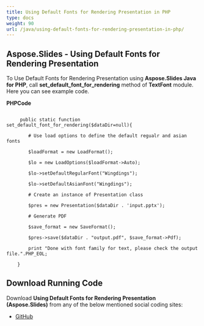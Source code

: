 ```yaml
---
title: Using Default Fonts for Rendering Presentation in PHP
type: docs
weight: 90
url: /java/using-default-fonts-for-rendering-presentation-in-php/
---
```


## **Aspose.Slides - Using Default Fonts for Rendering Presentation**
To Use Default Fonts for Rendering Presentation using **Aspose.Slides Java for PHP**, call **set_default_font_for_rendering** method of **TextFont** module. Here you can see example code.

**PHPCode**

```

     public static function set_default_font_for_rendering($dataDir=null){

        # Use load options to define the default regualr and asian fonts

        $loadFormat = new LoadFormat();

        $lo = new LoadOptions($loadFormat->Auto);

        $lo->setDefaultRegularFont("Wingdings");

        $lo->setDefaultAsianFont("Wingdings");

        # Create an instance of Presentation class

        $pres = new Presentation($dataDir . 'input.pptx');

        # Generate PDF

        $save_format = new SaveFormat();

        $pres->save($dataDir . "output.pdf", $save_format->Pdf);

        print "Done with font family for text, please check the output file.".PHP_EOL;

    }

```
## **Download Running Code**
Download **Using Default Fonts for Rendering Presentation (Aspose.Slides)** from any of the below mentioned social coding sites:

- [GitHub](https://github.com/aspose-slides/Aspose.Slides-for-Java/blob/master/Plugins/Aspose_Slides_Java_for_PHP/src/aspose/slides/WorkingWithText/TextFont.php)
